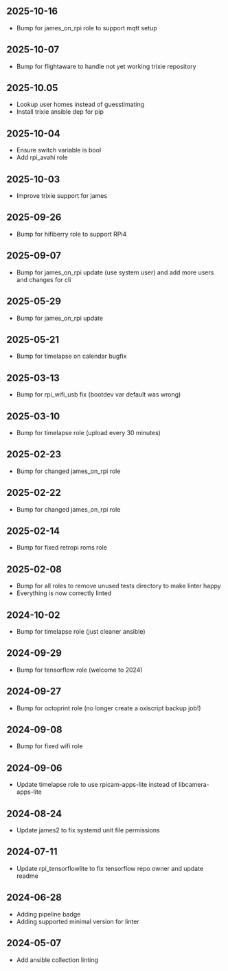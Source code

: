 ## 2025-10-16
* Bump for james_on_rpi role to support mqtt setup

## 2025-10-07
* Bump for flightaware to handle not yet working trixie repository

## 2025-10.05
* Lookup user homes instead of guesstimating
* Install trixie ansible dep for pip

## 2025-10-04
* Ensure switch variable is bool
* Add rpi_avahi role

## 2025-10-03
* Improve trixie support for james

## 2025-09-26
* Bump for hifiberry role to support RPi4

## 2025-09-07
* Bump for james_on_rpi update (use system user) and add more users and changes for cli

## 2025-05-29
* Bump for james_on_rpi update

## 2025-05-21
* Bump for timelapse on calendar bugfix

## 2025-03-13
* Bump for rpi_wifi_usb fix (bootdev var default was wrong)

## 2025-03-10
* Bump for timelapse role (upload every 30 minutes)

## 2025-02-23
* Bump for changed james_on_rpi role

## 2025-02-22
* Bump for changed james_on_rpi role

## 2025-02-14
* Bump for fixed retropi roms role

## 2025-02-08
* Bump for all roles to remove unused tests directory to make linter happy
* Everything is now correctly linted

## 2024-10-02
* Bump for timelapse role (just cleaner ansible)

## 2024-09-29
* Bump for tensorflow role (welcome to 2024)

## 2024-09-27
* Bump for octoprint role (no longer create a oxiscript backup job!)

## 2024-09-08
* Bump for fixed wifi role

## 2024-09-06
* Update timelapse role to use rpicam-apps-lite instead of libcamera-apps-lite

## 2024-08-24
* Update james2 to fix systemd unit file permissions

## 2024-07-11
* Update rpi_tensorflowlite to fix tensorflow repo owner and update readme

## 2024-06-28
* Adding pipeline badge
* Adding supported minimal version for linter

## 2024-05-07
  * Add ansible collection linting
